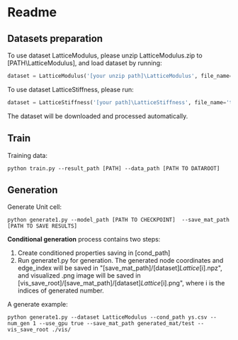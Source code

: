 # Readme
## Datasets preparation
To use dataset LatticeModulus, please unzip LatticeModulus.zip to [PATH\LatticeModulus], and load dataset by running:
~~~python
dataset = LatticeModulus('[your unzip path]\LatticeModulus', file_name='data')
~~~

To use dataset LatticeStiffness, please run:
~~~python
dataset = LatticeStiffness('[your path]\LatticeStiffness', file_name='training')
~~~
The dataset will be downloaded and processed automatically.

## Train
Training data:

~~~shell
python train.py --result_path [PATH] --data_path [PATH TO DATAROOT]
~~~
## Generation
Generate Unit cell:

~~~shell
python generate1.py --model_path [PATH TO CHECKPOINT]  --save_mat_path [PATH TO SAVE RESULTS]
~~~
**Conditional generation** process contains two steps:
1. Create conditioned properties saving in [cond_path]
2. Run generate1.py for generation. The generated node coordinates and edge_index will be saved in "[save_mat_path]/[dataset]_Lattice_[i].npz", and visualized .png image will be saved in [vis_save_root]/[save_mat_path]/[dataset]_Lattice_[i].png", where i is the indices of generated number.


A generate example:
~~~shell
python generate1.py --dataset LatticeModulus --cond_path ys.csv --num_gen 1 --use_gpu true --save_mat_path generated_mat/test --vis_save_root ./vis/
~~~






